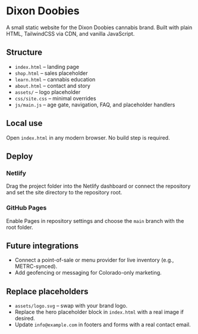 # Dixon Doobies

A small static website for the Dixon Doobies cannabis brand. Built with plain HTML, TailwindCSS via CDN, and vanilla JavaScript.

## Structure
- `index.html` – landing page
- `shop.html` – sales placeholder
- `learn.html` – cannabis education
- `about.html` – contact and story
- `assets/` – logo placeholder
- `css/site.css` – minimal overrides
- `js/main.js` – age gate, navigation, FAQ, and placeholder handlers

## Local use
Open `index.html` in any modern browser. No build step is required.

## Deploy
### Netlify
Drag the project folder into the Netlify dashboard or connect the repository and set the site directory to the repository root.

### GitHub Pages
Enable Pages in repository settings and choose the `main` branch with the root folder.

## Future integrations
- Connect a point-of-sale or menu provider for live inventory (e.g., METRC-synced).
- Add geofencing or messaging for Colorado-only marketing.

## Replace placeholders
- `assets/logo.svg` – swap with your brand logo.
- Replace the hero placeholder block in `index.html` with a real image if desired.
- Update `info@example.com` in footers and forms with a real contact email.
